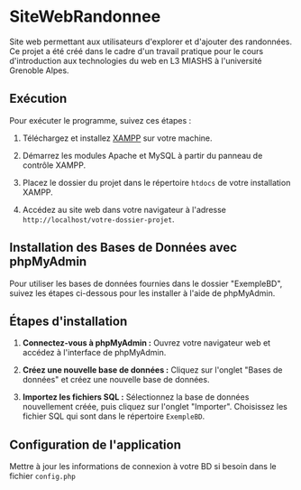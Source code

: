 # SiteWebRandonnee

Site web permettant aux utilisateurs d'explorer et d'ajouter des randonnées. Ce projet a été créé dans le cadre d'un travail pratique pour le cours d'introduction aux technologies du web en L3 MIASHS à l'université Grenoble Alpes.

## Exécution

Pour exécuter le programme, suivez ces étapes :

1. Téléchargez et installez [XAMPP](https://www.apachefriends.org/index.html) sur votre machine.

2. Démarrez les modules Apache et MySQL à partir du panneau de contrôle XAMPP.

3. Placez le dossier du projet dans le répertoire `htdocs` de votre installation XAMPP.

4. Accédez au site web dans votre navigateur à l'adresse `http://localhost/votre-dossier-projet`.

## Installation des Bases de Données avec phpMyAdmin

Pour utiliser les bases de données fournies dans le dossier "ExempleBD", suivez les étapes ci-dessous pour les installer à l'aide de phpMyAdmin.

## Étapes d'installation

1. **Connectez-vous à phpMyAdmin :** Ouvrez votre navigateur web et accédez à l'interface de phpMyAdmin.

2. **Créez une nouvelle base de données :** Cliquez sur l'onglet "Bases de données" et créez une nouvelle base de données.

3. **Importez les fichiers SQL :** Sélectionnez la base de données nouvellement créée, puis cliquez sur l'onglet "Importer". Choisissez les fichier SQL qui sont dans le répertoire `ExempleBD`.

## Configuration de l'application

Mettre à jour les informations de connexion à votre BD si besoin dans le fichier `config.php`
